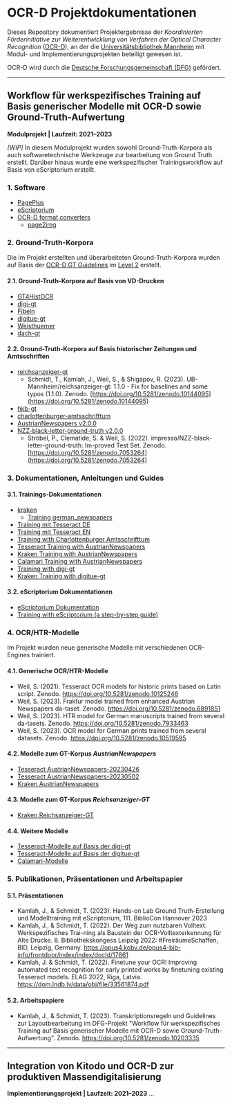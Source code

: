 # OCR-D Projektdokumentationen

Dieses Repository dokumentiert Projektergebnisse der _Koordinierten Förderinitiative zur Weiterentwicklung von Verfahren der Optical Character Recognition_ ([OCR-D](https://ocr-d.de/)), an der die [Universitätsbibliothek Mannheim](https://www.bib.uni-mannheim.de/) mit  Modul- und Implementierungsprojekten beteiligt gewesen ist. 

OCR-D wird durch die [Deutsche Forschungsgemeinschaft (DFG)](https://www.dfg.de/) gefördert.

-------------------------

## Workflow für werk­spezifisches Training auf Basis generischer Modelle mit OCR-D sowie Ground-Truth-Aufwertung
**Modulprojekt | Laufzeit: 2021–2023**

*[WIP]* In diesem Modulprojekt wurden sowohl Ground-Truth-Korpora als auch softwaretechnische Werkzeuge zur bearbeitung von Ground Truth erstellt. Darüber hinaus wurde eine werkspezifischer Trainingsworkflow auf Basis von eScriptorium erstellt.

### 1. Software
- [PagePlus](https://github.com/UB-Mannheim/PagePlus)
- [eScriptorium](https://github.com/UB-Mannheim/eScriptorium)
- [OCR-D format converters](https://github.com/OCR-D/format-converters/)
  - [page2img](https://github.com/OCR-D/format-converters/blob/master/page2img.py)

### 2. Ground-Truth-Korpora
Die im Projekt erstellten und überarbeiteten Ground-Truth-Korpora wurden auf Basis der [OCR-D GT Guidelines](https://ocr-d.de/de/gt-guidelines/trans/) im [Level 2](https://ocr-d.de/de/gt-guidelines/trans/level_2_2.html) erstellt.

#### 2.1. Ground-Truth-Korpora auf Basis von VD-Drucken
- [GT4HistOCR](https://code.bib.uni-mannheim.de/ocr-d/GT4HistOCR)
- [digi-gt](https://github.com/UB-Mannheim/digi-gt)
- [Fibeln](https://github.com/UB-Mannheim/Fibeln)
- [digitue-gt](https://github.com/UB-Mannheim/digitue-gt)
- [Weisthuemer](https://github.com/UB-Mannheim/Weisthuemer)
- [dach-gt](https://github.com/UB-Mannheim/dach-gt)

#### 2.2. Ground-Truth-Korpora auf Basis historischer Zeitungen und Amtsschriften
- [reichsanzeiger-gt](https://github.com/UB-Mannheim/reichsanzeiger-gt)
  - Schmidt, T., Kamlah, J., Weil, S., & Shigapov, R. (2023). UB-Mannheim/reichsanzeiger-gt: 1.1.0 - Fix for baselines and some typos (1.1.0). Zenodo. [https://doi.org/10.5281/zenodo.10144095](https://doi.org/10.5281/zenodo.10144095)
- [hkb-gt](https://github.com/UB-Mannheim/hkb-gt)
- [charlottenburger-amtsschrifttum](https://github.com/UB-Mannheim/charlottenburger-amtsschrifttum)
- [AustrianNewspapers v2.0.0](https://github.com/UB-Mannheim/AustrianNewspapers)
- [NZZ-black-letter-ground-truth v2.0.0](https://github.com/UB-Mannheim/NZZ-black-letter-ground-truth)
  - Ströbel, P., Clematide, S. & Weil, S. (2022). impresso/NZZ-black-letter-ground-truth: Im-proved Test Set. Zenodo. [https://doi.org/10.5281/zenodo.7053264](https://doi.org/10.5281/zenodo.7053264)

### 3. Dokumentationen, Anleitungen und Guides
#### 3.1. Trainings-Dokumentationen 
- [kraken](https://github.com/UB-Mannheim/kraken/)
  - [Training german_newspapers](https://github.com/UB-Mannheim/kraken/wiki/Training-German-Newspapers)
- [Training mit Tesseract DE](https://github.com/th-schmidt/docs4training-ocr/blob/main/Training-mit-Tesseract.md)
- [Training mit Tesseract EN](https://github.com/th-schmidt/training-with-tesseract/blob/main/Training-with-Tesseract.md)
- [Training with Charlottenburger Amtsschrifttum](https://github.com/UB-Mannheim/charlottenburger-amtsschrifttum/wiki/Work-specific-training-with-Charlottenburger-Amtsschrifttum)
- [Tesseract Training with AustrianNewspapers](https://github.com/UB-Mannheim/AustrianNewspapers/wiki/Training-with-Tesseract)
- [Kraken Training with AustrianNewspapers](https://github.com/UB-Mannheim/AustrianNewspapers/wiki/Training-with-Kraken)
- [Calamari Training with AustrianNewspapers](https://github.com/UB-Mannheim/AustrianNewspapers/wiki/Training-with-Calamari)
- [Training with digi-gt](https://github.com/UB-Mannheim/digi-gt/wiki/Training)
- [Kraken Training with digitue-gt](https://github.com/UB-Mannheim/digitue-gt/wiki/Training-with-Kraken)

#### 3.2. eScriptorium Dokumentationen
- [eScriptorium Dokumentation](https://github.com/UB-Mannheim/eScriptorium_Dokumentation/)
- [Training with eScriptorium (a step-by-step guide)](https://github.com/UB-Mannheim/eScriptorium_Dokumentation/blob/main/Training-with-eScriptorium.md)

### 4. OCR/HTR-Modelle
Im Projekt wurden neue generische Modelle mit verschiedenen OCR-Engines trainiert.

#### 4.1. Generische OCR/HTR-Modelle
- Weil, S. (2021). Tesseract OCR models for historic prints based on Latin script.
Zenodo. https://doi.org/10.5281/zenodo.10125246
- Weil, S. (2023). Fraktur model trained from enhanced Austrian Newspapers da-taset.
Zenodo. https://doi.org/10.5281/zenodo.6891851
- Weil, S. (2023). HTR model for German manuscripts trained from several da-tasets.
Zenodo. https://doi.org/10.5281/zenodo.7933463
- Weil, S. (2023). OCR model for German prints trained from several datasets.
Zenodo. https://doi.org/10.5281/zenodo.10519595

#### 4.2. Modelle zum GT-Korpus *AustrianNewspapers*
- [Tesseract AustrianNewspapers-20230426](https://ub-backup.bib.uni-mannheim.de/~stweil/tesstrain/calamari/AustrianNewspapers-20230426/)
- [Tesseract AustrianNewspapers-20230502](https://ub-backup.bib.uni-mannheim.de/~stweil/tesstrain/tesseract/austriannewspapers/20230502/)
- [Kraken AustrianNewspapers](https://ub-backup.bib.uni-mannheim.de/~stweil/tesstrain/kraken/austriannewspapers/)

#### 4.3. Modelle zum GT-Korpus *Reichsanzeiger-GT*
- [Kraken Reichsanzeiger-GT](https://ub-backup.bib.uni-mannheim.de/~stweil/tesstrain/kraken/reichsanzeiger-gt/)

#### 4.4. Weitere Modelle
- [Tesseract-Modelle auf Basis der digi-gt](https://ub-backup.bib.uni-mannheim.de/~stweil/tesstrain/kraken/digi-gt/)
- [Tesseract-Modelle auf Basis der digitue-gt](https://ub-backup.bib.uni-mannheim.de/~stweil/tesstrain/kraken/digitue-gt/)
- [Calamari-Modelle](https://ub-backup.bib.uni-mannheim.de/~stweil/tesstrain/calamari/)

### 5. Publikationen, Präsentationen und Arbeitspapier
#### 5.1. Präsentationen
- Kamlah, J., & Schmidt, T. (2023). Hands-on Lab Ground Truth-Erstellung und Modelltraining mit eScriptorium, 111. BiblioCon Hannover 2023
- Kamlah, J., & Schmidt, T. (2022). Der Weg zum nutzbaren Volltext. Werkspezifisches Trai-ning als Baustein der OCR-Volltexterkennung für Alte Drucke. 8. Bibliothekskongess Leipzig 2022: #FreiräumeSchaffen, BID, Leipzig, Germany. https://opus4.kobv.de/opus4-bib-info/frontdoor/index/index/docId/17861
- Kamlah, J. & Schmidt, T. (2022). Finetune your OCR! Improving automated text recognition for early printed works by finetuning existing Tesseract models. ELAG 2022, Riga, Latvia. https://dom.lndb.lv/data/obj/file/33561874.pdf

#### 5.2. Arbeitspapiere
- Kamlah, J., & Schmidt, T. (2023). Transkriptionsregeln und Guidelines zur Layoutbearbeitung im DFG-Projekt "Workflow für werkspezifisches Training auf Basis generischer Modelle mit OCR-D sowie Ground-Truth-Aufwertung". Zenodo. https://doi.org/10.5281/zenodo.10203335

-------------------------

## Integration von Kitodo und OCR-D zur produktiven Massendigitalisierung
**Implementierungsprojekt | Laufzeit: 2021–2023**
...
